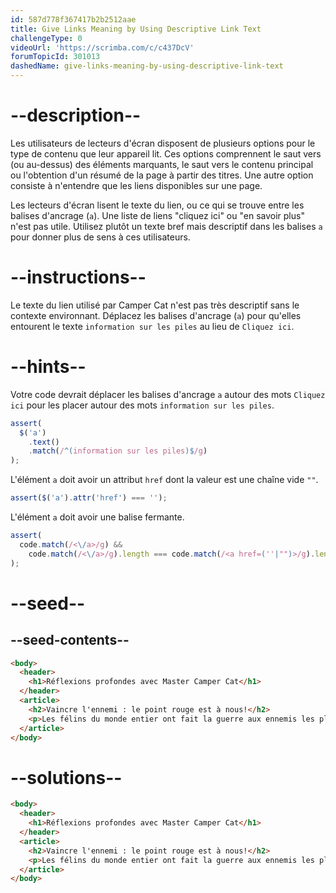 ```yaml
---
id: 587d778f367417b2b2512aae
title: Give Links Meaning by Using Descriptive Link Text
challengeType: 0
videoUrl: 'https://scrimba.com/c/c437DcV'
forumTopicId: 301013
dashedName: give-links-meaning-by-using-descriptive-link-text
---
```


# --description--

Les utilisateurs de lecteurs d'écran disposent de plusieurs options pour le type de contenu que leur appareil lit. Ces options comprennent le saut vers (ou au-dessus) des éléments marquants, le saut vers le contenu principal ou l'obtention d'un résumé de la page à partir des titres. Une autre option consiste à n'entendre que les liens disponibles sur une page.

Les lecteurs d'écran lisent le texte du lien, ou ce qui se trouve entre les balises d'ancrage (`a`). Une liste de liens "cliquez ici" ou "en savoir plus" n'est pas utile. Utilisez plutôt un texte bref mais descriptif dans les balises `a` pour donner plus de sens à ces utilisateurs.

# --instructions--

Le texte du lien utilisé par Camper Cat n'est pas très descriptif sans le contexte environnant. Déplacez les balises d'ancrage (`a`) pour qu'elles entourent le texte `information sur les piles` au lieu de `Cliquez ici`.

# --hints--

Votre code devrait déplacer les balises d'ancrage `a` autour des mots `Cliquez ici` pour les placer autour des mots `information sur les piles`.

```js
assert(
  $('a')
    .text()
    .match(/^(information sur les piles)$/g)
);
```

L'élément `a` doit avoir un attribut `href` dont la valeur est une chaîne vide `""`.

```js
assert($('a').attr('href') === '');
```

L'élément `a` doit avoir une balise fermante.

```js
assert(
  code.match(/<\/a>/g) &&
    code.match(/<\/a>/g).length === code.match(/<a href=(''|"")>/g).length
);
```

# --seed--

## --seed-contents--

```html
<body>
  <header>
    <h1>Réflexions profondes avec Master Camper Cat</h1>
  </header>
  <article>
    <h2>Vaincre l'ennemi : le point rouge est à nous!</h2>
    <p>Les félins du monde entier ont fait la guerre aux ennemis les plus tenaces. Cette némésis rouge combine à la fois l'astuce, la discrétion et la vitesse de l'éclair. Mais tenez bon, camarades combattants, l'heure de la victoire pourrait bientôt sonner. <a href="">Cliquez ici</a> pour des informations sur les piles</p>
  </article>
</body>
```

# --solutions--

```html
<body>
  <header>
    <h1>Réflexions profondes avec Master Camper Cat</h1>
  </header>
  <article>
    <h2>Vaincre l'ennemi : le point rouge est à nous!</h2>
    <p>Les félins du monde entier ont fait la guerre aux ennemis les plus tenaces. Cette némésis rouge combine à la fois l'astuce, la discrétion et la vitesse de l'éclair. Mais tenez bon, camarades combattants, l'heure de la victoire pourrait bientôt sonner. Cliquez ici pour des <a href="">informations sur les piles</a></p>
  </article>
</body>
```
